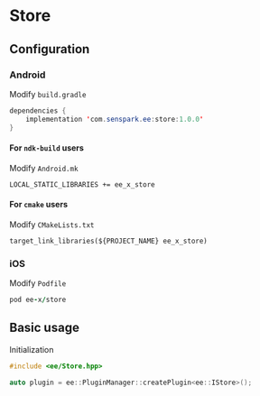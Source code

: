 # Store
## Configuration
### Android
Modify `build.gradle`
```java
dependencies {
    implementation 'com.senspark.ee:store:1.0.0'
}
```

#### For `ndk-build` users
Modify `Android.mk`
```
LOCAL_STATIC_LIBRARIES += ee_x_store
```

#### For `cmake` users
Modify `CMakeLists.txt`
```
target_link_libraries(${PROJECT_NAME} ee_x_store)
```

### iOS
Modify `Podfile`
```ruby
pod ee-x/store
```

## Basic usage
Initialization
```cpp
#include <ee/Store.hpp>

auto plugin = ee::PluginManager::createPlugin<ee::IStore>();
```